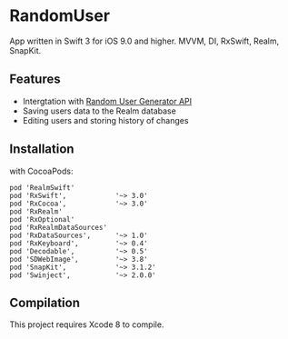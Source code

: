 # RandomUser

App written in Swift 3 for iOS 9.0 and higher. MVVM, DI, RxSwift, Realm, SnapKit.

## Features

* Intergtation with [Random User Generator API](https://randomuser.me)
* Saving users data to the Realm database
* Editing users and storing history of changes

## Installation

with CocoaPods:
```
pod 'RealmSwift'
pod 'RxSwift',            '~> 3.0'
pod 'RxCocoa',            '~> 3.0'
pod 'RxRealm'
pod 'RxOptional'
pod 'RxRealmDataSources'
pod 'RxDataSources',      '~> 1.0'
pod 'RxKeyboard',         '~> 0.4'
pod 'Decodable',          '~> 0.5'
pod 'SDWebImage',         '~> 3.8'
pod 'SnapKit',            '~> 3.1.2'
pod 'Swinject',           '~> 2.0.0'
```

## Compilation

This project requires Xcode 8 to compile.
